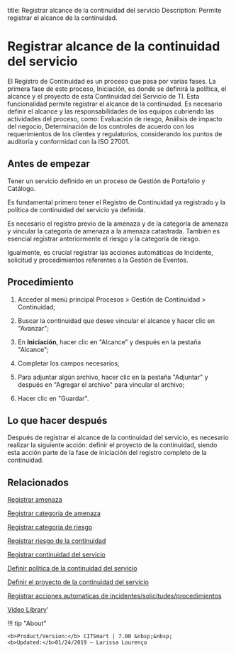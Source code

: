 title:  Registrar alcance de la continuidad del servicio 
Description: Permite registrar el alcance de la continuidad.
# Registrar alcance de la continuidad del servicio

El Registro de Continuidad es un proceso que pasa por varias fases. La primera fase de este proceso, Iniciación, es donde se definirá la política, el alcance y el proyecto de esta Continuidad del Servicio de TI. Esta funcionalidad permite registrar el alcance de la continuidad.
Es necesario definir el alcance y las responsabilidades de los equipos cubriendo las actividades del proceso, como: Evaluación de riesgo, Análisis de impacto del negocio, Determinación de los controles de acuerdo con los requerimientos de los clientes y regulatorios, considerando los puntos de auditoría y conformidad con la ISO 27001.

Antes de empezar
----------------

Tener un servicio definido en un proceso de Gestión de Portafolio y Catálogo.

Es fundamental primero tener el Registro de Continuidad ya registrado y la
política de continuidad del servicio ya definida.

Es necesario el registro previo de la amenaza y de la categoría de amenaza y
vincular la categoría de amenaza a la amenaza catastrada. También es esencial
registrar anteriormente el riesgo y la categoría de riesgo.

Igualmente, es crucial registrar las acciones automáticas de Incidente,
solicitud y procedimientos referentes a la Gestión de Eventos.

Procedimiento
-------------

1.  Acceder al menú principal Procesos \> Gestión de Continuidad \> Continuidad;

2.  Buscar la continuidad que desee vincular el alcance y hacer clic en
    "Avanzar";

3.  En **Iniciación**, hacer clic en "Alcance" y después en la pestaña
    "Alcance";

4.  Completar los campos necesarios;

5.  Para adjuntar algún archivo, hacer clic en la pestaña "Adjuntar" y después
    en "Agregar el archivo" para vincular el archivo;

6.  Hacer clic en "Guardar".

Lo que hacer después
--------------------

Después de registrar el alcance de la continuidad del servicio, es necesario
realizar la siguiente acción: definir el proyecto de la continuidad, siendo esta
acción parte de la fase de iniciación del registro completo de la continuidad.

Relacionados
------------

[Registrar amenaza](/es-es/citsmart-7/processes/continuity/configuration/register-threat.html)

[Registrar categoría de amenaza](/es-es/citsmart-7/processes/continuity/configuration/threat-category.html)

[Registrar categoría de riesgo](/es-es/citsmart-7/processes/continuity/configuration/risk-category.html)

[Registrar riesgo de la continuidad](/es-es/citsmart-7/processes/continuity/configuration/register-continuity-risk.html)

[Registrar continuidad del servicio](/es-es/citsmart-7/processes/continuity/use/register-service-continuity.html)

[Definir política de la continuidad del servicio](/es-es/citsmart-7/processes/continuity/use/continuity-policy.html)

[Definir el proyecto de la continuidad del servicio](/es-es/citsmart-7/processes/continuity/use/service-continuity-project.html)

[Registrar acciones automaticas de incidentes/solicitudes/procedimientos](/es-es/citsmart-7/additional-features/automation-of-operation/configuration/register-automatic-actions-incident-request-procedure.html)

<i class='fa fa-youtube-play  fa-2x' style='color:#97ce17;vertical-align: middle;'> </i> [Video Library](https://www.youtube.com/playlist?list=PLB5qK2uzf2RMHcgQuDIzcuLqoHXYfihz1)'

!!! tip "About"

    <b>Product/Version:</b> CITSmart | 7.00 &nbsp;&nbsp;
    <b>Updated:</b>01/24/2019 – Larissa Lourenço


